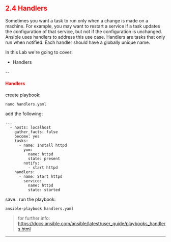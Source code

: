 ## <font color='red'> 2.4 Handlers </font>
Sometimes you want a task to run only when a change is made on a machine. For example, you may want to restart a service if a task updates the configuration of that service, but not if the configuration is unchanged. Ansible uses handlers to address this use case. Handlers are tasks that only run when notified. Each handler should have a globally unique name.

In this Lab we're going to cover:
* Handlers

--

#### <font color='red'>Handlers</font>

create playbook:
```
nano handlers.yaml
```
add the following:
```
---
  - hosts: localhost
    gather_facts: false
    become: yes
    tasks:
      - name: Install httpd
        yum:
          name: httpd
          state: present
        notify:
          - start httpd
    handlers:
      - name: Start httpd
        service:
          name: httpd
          state: started
```
save..
run the playbook:
```
ansible-playbook handlers.yaml
```

  > for further info: https://docs.ansible.com/ansible/latest/user_guide/playbooks_handlers.html

  
---
